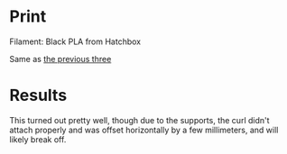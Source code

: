# Print

Filament: Black PLA from Hatchbox

Same as [the previous three](../17/03-iphone-camera-stand.md)

# Results

This turned out pretty well, though due to the supports, the curl didn't attach properly and was offset horizontally by a few millimeters, and will likely break off.
